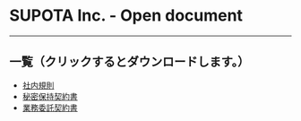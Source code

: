 # SUPOTA Inc. - Open document

---

## 一覧（クリックするとダウンロードします。）
- [社内規則]()
- [秘密保持契約書](https://github.com/supota/company/raw/master/nondisclosure-agreement.pdf)
- [業務委託契約書]()
